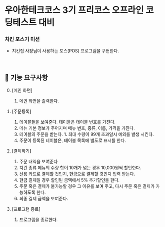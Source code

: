 # 우아한테크코스 3기 프리코스 오프라인 코딩테스트 대비 
### 치킨 포스기 미션
- 치킨집 사장님이 사용하는 포스(POS) 프로그램을 구현한다. 

<br>

## 🚀 기능 요구사항
0. [메인 화면]
    1. 메인 화면을 출력한다.

1. [주문등록] 
    1. 테이블들을 보여준다. 테이블은 테이블 번호를 가진다. 
    2. 메뉴 기본 정보가 주어지며 메뉴 번호, 종류, 이름, 가격을 가진다.
    3. 테이블의 주문을 받는다.
            1. 최대 수량이 99개 초과일시 예외를 발생 시킨다.
    4. 주문이 등록된 테이블은, 테이블 목록에 별도로 표시를 한다. 

2. [결제하기]
    1. 주문 내역을 보여준다
    2. 치킨 종류 메뉴의 수량 합이 10개가 넘는 경우 10,000원씩 할인한다.
    3. 신용 카드로 결제할 것인지, 현금으로 결제할 것인지 입력 받는다.
    4. 현금 결제일 경우 할인된 금액에서 5% 추가할인을 한다.
    5. 주문 혹은 결제가 불가능할 경우 그 이유를 보여 주고, 다시 주문 혹은 결제가 가능하도록 한다.
    6. 최종 결제 금액을 보여준다. 

3. [프로그램 종료]
    1. 프로그램을 종료한다. 
